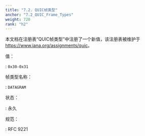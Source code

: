 ```yaml
---
title: "7.2. QUIC帧类型"
anchor: "7.2_QUIC_Frame_Types"
weight: 720
rank: "h2"
---
```


本文档在注册表“QUIC帧类型”中注册了一个新值，该注册表被维护于<https://www.iana.org/assignments/quic>。

值：

:   `0x30-0x31`

帧类型名称：

:   `DATAGRAM`

状态：

:   永久

规范：

:   RFC 9221
